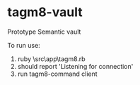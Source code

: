 # tagm8-vault

Prototype Semantic vault

To run use:

1. ruby <path to project root>\src\app\tagm8.rb
2. should report 'Listening for connection'
3. run tagm8-command client
